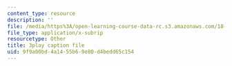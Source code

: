 ```yaml
---
content_type: resource
description: ''
file: /media/https%3A/open-learning-course-data-rc.s3.amazonaws.com/18-01sc-single-variable-calculus-fall-2010/9f9a00bd4a1455b69e80d4bedd65c154_21789.vtt
file_type: application/x-subrip
resourcetype: Other
title: 3play caption file
uid: 9f9a00bd-4a14-55b6-9e80-d4bedd65c154
---
```

